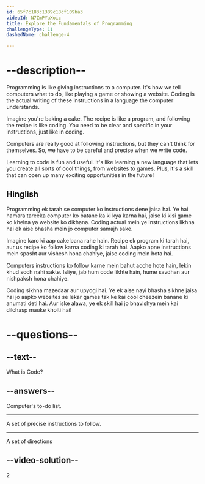 ```yaml
---
id: 65f7c183c1389c18cf109ba3
videoId: N7ZmPYaXoic
title: Explore the Fundamentals of Programming
challengeType: 11
dashedName: challenge-4

---
```


# --description--
Programming is like giving instructions to a computer. It's how we tell computers what to do, like playing a game or showing a website. Coding is the actual writing of these instructions in a language the computer understands.

Imagine you're baking a cake. The recipe is like a program, and following the recipe is like coding. You need to be clear and specific in your instructions, just like in coding.

Computers are really good at following instructions, but they can't think for themselves. So, we have to be careful and precise when we write code.

Learning to code is fun and useful. It's like learning a new language that lets you create all sorts of cool things, from websites to games. Plus, it's a skill that can open up many exciting opportunities in the future!

<h2>Hinglish</h2>

Programming ek tarah se computer ko instructions dene jaisa hai. Ye hai hamara tareeka computer ko batane ka ki kya karna hai, jaise ki kisi game ko khelna ya website ko dikhana. Coding actual mein ye instructions likhna hai ek aise bhasha mein jo computer samajh sake.

Imagine karo ki aap cake bana rahe hain. Recipe ek program ki tarah hai, aur us recipe ko follow karna coding ki tarah hai. Aapko apne instructions mein spasht aur vishesh hona chahiye, jaise coding mein hota hai.

Computers instructions ko follow karne mein bahut acche hote hain, lekin khud soch nahi sakte. Isliye, jab hum code likhte hain, hume savdhan aur nishpaksh hona chahiye.

Coding sikhna mazedaar aur upyogi hai. Ye ek aise nayi bhasha sikhne jaisa hai jo aapko websites se lekar games tak ke kai cool cheezein banane ki anumati deti hai. Aur iske alawa, ye ek skill hai jo bhavishya mein kai dilchasp mauke kholti hai!

# --questions--

## --text--

What is Code?

## --answers--

Computer's to-do list.

---

A set of precise instructions to follow.

---

A set of directions

## --video-solution--

2

